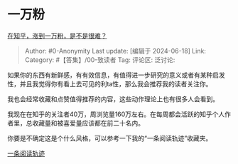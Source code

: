 # 一万粉
[在知乎，涨到一万粉，是不是很难？](https://www.zhihu.com/question/649663386/answer/3534702161)

> Author: #0-Anonymity
> Last update: [编辑于 2024-06-18]
> Link:
> Category: #【答集】/00-致读者 
> Tag: 
> 评论区:
> 泛讨论:

如果你的东西有新鲜感，有有效信息，有值得进一步研究的意义或者有某种启发性，并且我觉得你有看上去可见的利ta性，那么我会推荐我的读者关注你。

我也会经常收藏和点赞值得推荐的内容，这些动作理论上也有很多人会看到。

我现在在知乎的关注者40万，周浏览量160万左右。在每周都会活跃的知乎个人作者里，总收藏量和被喜爱量应该都在前二十名内。

你要是不确定这是个什么风格，可以参考一下我的“一条阅读轨迹”收藏夹。

[一条阅读轨迹](https://www.zhihu.com/collection/163594245)
